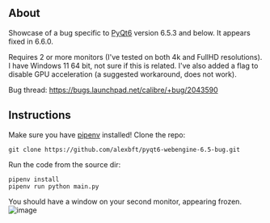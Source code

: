 ## About

Showcase of a bug specific to [PyQt6](https://pypi.org/project/PyQt6/) version 6.5.3 and below. It appears fixed in 6.6.0.

Requires 2 or more monitors (I've tested on both 4k and FullHD resolutions).
I have Windows 11 64 bit, not sure if this is related.
I've also added a flag to disable GPU acceleration (a suggested workaround, does not work).

Bug thread: https://bugs.launchpad.net/calibre/+bug/2043590

## Instructions
Make sure you have [pipenv](https://pipenv.pypa.io/en/latest/index.html) installed!
Clone the repo:

    git clone https://github.com/alexbft/pyqt6-webengine-6.5-bug.git

Run the code from the source dir:

	pipenv install
    pipenv run python main.py
You should have a window on your second monitor, appearing frozen.
![image](https://github.com/alexbft/pyqt6-webengine-6.5-bug/assets/537984/74aed72b-8417-482e-b7b8-b39334f556c7)

